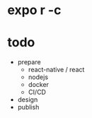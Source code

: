 # expo r -c


# todo
- prepare
    - react-native / react
    - nodejs
    - docker
    - CI/CD
- design
- publish